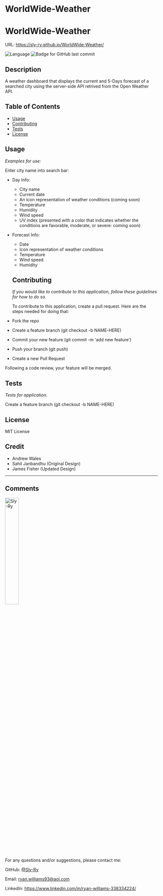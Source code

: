 # WorldWide-Weather

# WorldWide-Weather
URL: https://sly-ry.github.io/WorldWide-Weather/

  ![Language](http://img.shields.io/github/languages/top/Sly-Ry/WorldWide-Weather?style=flat&logo=appveyor) ![Badge for GitHub last commit](https://img.shields.io/github/last-commit/Sly-Ry/WorldWide-Weather?style=flat&logo=appveyor)


  ## Description 
  
  A weather dashboard that displays the current and 5-Days forecast of a searched city using the server-side API retrived from the Open Weather API.
  
  ## Table of Contents
  * [Usage](#usage)
  * [Contributing](#contributing)
  * [Tests](#tests)
  * [License](#license)
  ## Usage 

  *Examples for use:*
  
  Enter city name into search bar:
  
- Day Info:
  + City name
  + Current date
  + An icon representation of weather conditions (coming soon)
  + Temperature
  + Humidity
  + Wind speed
  + UV index (presented with a color that indicates whether the conditions are favorable, moderate, or severe: coming soon)

- Forecast Info:
    + Date
    + Icon representation of weather conditions
    + Temperature
    + Wind speed
    + Humidity

  ## Contributing
  
  *If you would like to contribute to this application, follow these guidelines for how to do so.*

  To contribute to this application, create a pull request. Here are the steps needed for doing that:

- Fork the repo
- Create a feature branch (git checkout -b NAME-HERE)
- Commit your new feature (git commit -m 'add new feature')
- Push your branch (git push)
- Create a new Pull Request

Following a code review, your feature will be merged.

  ## Tests
  
  *Tests for application.*
  
  Create a feature branch (git checkout -b NAME-HERE)

  ## License

  MIT License
  
  
  ## Credit
  
  + Andrew Wales
  + Sahil Janbandhu (Original Design)
  + James Fisher (Updated Design)

  
  ---
  
  ## Comments
  
  <img src="https://avatars.githubusercontent.com/u/93052960?v=4" alt="Sly-Ry" width="30%" />
  
  For any questions and/or suggestions, please contact me:
 
  GitHub: [@Sly-Ry](https://github.com/Sly-Ry)
  
    
  Email: ryan.williams93@aol.com
    
  LinkedIn: https://www.linkedin.com/in/ryan-williams-338334224/
